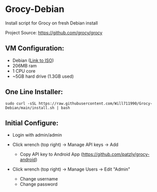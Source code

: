 # Grocy-Debian
Install script for Grocy on fresh Debian install

Project Source: https://github.com/grocy/grocy

## VM Configuration:
* Debian ([Link to ISO](https://cdimage.debian.org/debian-cd/current/amd64/iso-cd/debian-10.7.0-amd64-netinst.iso))
* 206MB ram
* 1 CPU core
* ~5GB hard drive (1.3GB used)

## One Line Installer:
```
sudo curl -sSL https://raw.githubusercontent.com/Will711990/Grocy-Debian/main/install.sh | bash
```

## Initial Configure:
* Login with admin/admin

* Click wrench (top right) -> Manage API keys -> Add
  * Copy API key to Android App (https://github.com/patzly/grocy-android)
  
* Click wrench (top right) -> Manage Users -> Edit "Admin"
  * Change username
  * Change password
